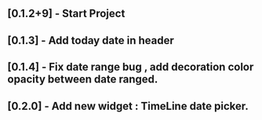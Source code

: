 ## [0.1.2+9] - Start Project

## [0.1.3] - Add today date in header

## [0.1.4] - Fix date range bug , add decoration color opacity between date ranged. 

## [0.2.0] - Add new widget :  TimeLine date picker. 
